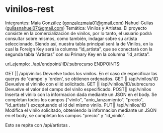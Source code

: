 # vinilos-rest

Integrantes: Maia González (gonzalezmaia01@gmail.com) Nahuel Gulias (guliasnahuel07@gmail.com) Temática: Vinilos y Artistas. El proyecto consiste en la comercialización de vinilos, por lo tanto, el usuario podrá consultar sobre mismos, como también, indagar sobre su artista seleccionado. Siendo así, nuestra tabla principal será la de Vinilos, en la cual la Foreign Key será la columna “id_artista”, que se conectará con la segunda tabla “Artistas” con su Primary Key en la columna “id_artista”.

url_ejemplo: ./api/endpoint/:ID/:subrecurso
ENDPOINTS:

GET || /api/vinilos                  Devuelve todos los vinilos. En el caso de especificar las querys de 'campo' y 'orden', se obtienen ordenados.
GET || /api/vinilos/:ID              Devuelve el vininilo con el id solicitado.
GET || /api/vinilos/:ID/subrecurso   Devuelve el valor del campo del vinilo especificado.
POST|| /api/vinilos                  Inserta el vinilo con la informacion dada mediante un JSON en el body. Se completan todos los campos ("vinilo", "anio_lanzamiento", "precio", "id_artista") exceptuando el id del mismo vinilo.
PUT|| /api/vinilos/:ID               Modifica el vinilo solicitado, obteniendo la informacion mediante un JSON en el body, se completan los campos "precio" y "id_vinilo".

Esto se repite con /api/artistas .
